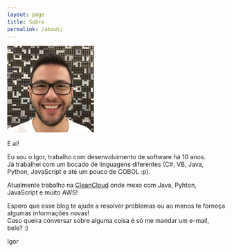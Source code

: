 ```yaml
---
layout: page
title: Sobre
permalink: /about/
---
```

![me](/assets/images/me.png)

E aí!

Eu sou o Igor, trabalho com desenvolvimento de software há 10 anos.  
Já trabalhei com um bocado de linguagens diferentes (C#, VB, Java, Python, JavaScript e até um pouco de COBOL :p).


Atualmente trabalho na [CleanCloud](https://cleancloud.io) onde mexo com Java, Pyhton, JavaScript e muito AWS!


Espero que esse blog te ajude a resolver problemas ou ao menos te forneça algumas informações novas!  
Caso queira conversar sobre alguma coisa é só me mandar um e-mail, bele? :)

Igor